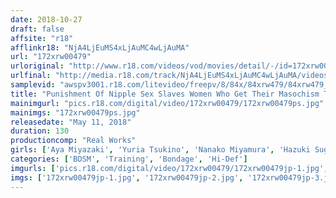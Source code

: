 ```yaml
---
date: 2018-10-27
draft: false
affsite: "r18"
afflinkr18: "NjA4LjEuMS4xLjAuMC4wLjAuMA"
url: "172xrw00479"
urloriginal: "http://www.r18.com/videos/vod/movies/detail/-/id=172xrw00479"
urlfinal: "http://media.r18.com/track/NjA4LjEuMS4xLjAuMC4wLjAuMA/videos/vod/movies/detail/-/id=172xrw00479"
samplevid: "awspv3001.r18.com/litevideo/freepv/8/84x/84xrw479/84xrw479_dmb_w.mp4"
title: "Punishment Of Nipple Sex Slaves Women Who Get Their Masochism Tits Blossomed Into Nipple Orgasmic Ecstasy 2"
mainimgurl: "pics.r18.com/digital/video/172xrw00479/172xrw00479ps.jpg"
mainimgs: "172xrw00479ps.jpg"
releasedate: "May 11, 2018"
duration: 130
productioncomp: "Real Works"
girls: ['Aya Miyazaki', 'Yuria Tsukino', 'Nanako Miyamura', 'Hazuki Sugai', 'Yuri Mizutani']
categories: ['BDSM', 'Training', 'Bondage', 'Hi-Def']
imgurls: ['pics.r18.com/digital/video/172xrw00479/172xrw00479jp-1.jpg', 'pics.r18.com/digital/video/172xrw00479/172xrw00479jp-2.jpg', 'pics.r18.com/digital/video/172xrw00479/172xrw00479jp-3.jpg', 'pics.r18.com/digital/video/172xrw00479/172xrw00479jp-4.jpg', 'pics.r18.com/digital/video/172xrw00479/172xrw00479jp-5.jpg', 'pics.r18.com/digital/video/172xrw00479/172xrw00479jp-6.jpg', 'pics.r18.com/digital/video/172xrw00479/172xrw00479jp-7.jpg', 'pics.r18.com/digital/video/172xrw00479/172xrw00479jp-8.jpg', 'pics.r18.com/digital/video/172xrw00479/172xrw00479jp-9.jpg', 'pics.r18.com/digital/video/172xrw00479/172xrw00479jp-10.jpg', 'pics.r18.com/digital/video/172xrw00479/172xrw00479jp-11.jpg', 'pics.r18.com/digital/video/172xrw00479/172xrw00479jp-12.jpg', 'pics.r18.com/digital/video/172xrw00479/172xrw00479jp-13.jpg', 'pics.r18.com/digital/video/172xrw00479/172xrw00479jp-14.jpg', 'pics.r18.com/digital/video/172xrw00479/172xrw00479jp-15.jpg', 'pics.r18.com/digital/video/172xrw00479/172xrw00479jp-16.jpg', 'pics.r18.com/digital/video/172xrw00479/172xrw00479jp-17.jpg', 'pics.r18.com/digital/video/172xrw00479/172xrw00479jp-18.jpg', 'pics.r18.com/digital/video/172xrw00479/172xrw00479jp-19.jpg', 'pics.r18.com/digital/video/172xrw00479/172xrw00479jp-20.jpg']
imgs: ['172xrw00479jp-1.jpg', '172xrw00479jp-2.jpg', '172xrw00479jp-3.jpg', '172xrw00479jp-4.jpg', '172xrw00479jp-5.jpg', '172xrw00479jp-6.jpg', '172xrw00479jp-7.jpg', '172xrw00479jp-8.jpg', '172xrw00479jp-9.jpg', '172xrw00479jp-10.jpg', '172xrw00479jp-11.jpg', '172xrw00479jp-12.jpg', '172xrw00479jp-13.jpg', '172xrw00479jp-14.jpg', '172xrw00479jp-15.jpg', '172xrw00479jp-16.jpg', '172xrw00479jp-17.jpg', '172xrw00479jp-18.jpg', '172xrw00479jp-19.jpg', '172xrw00479jp-20.jpg']
---
```

